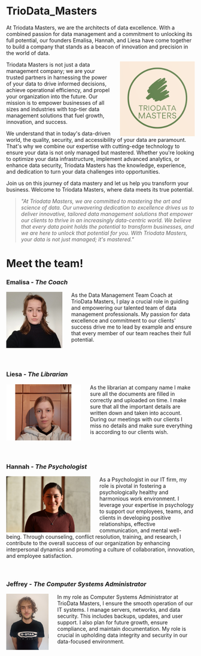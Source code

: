 # TrioData_Masters



At Triodata Masters, we are the architects of data excellence. With a combined passion for data management and a commitment to unlocking its full potential, our founders Emalisa, Hannah, and Liesa have come together to build a company that stands as a beacon of innovation and precision in the world of data.

<img src="Files/TrioDataMastersLogo.png" align="right"
     alt="TrioData Masters logo by Looka" width="200" height="200" style="margin-left: 1.5rem">

Triodata Masters is not just a data management company; we are your trusted partners in harnessing the power of your data to drive informed decisions, achieve operational efficiency, and propel your organization into the future. Our mission is to empower businesses of all sizes and industries with top-tier data management solutions that fuel growth, innovation, and success.

We understand that in today's data-driven world, the quality, security, and accessibility of your data are paramount. That's why we combine our expertise with cutting-edge technology to ensure your data is not only managed but mastered. Whether you're looking to optimize your data infrastructure, implement advanced analytics, or enhance data security, Triodata Masters has the knowledge, experience, and dedication to turn your data challenges into opportunities.

Join us on this journey of data mastery and let us help you transform your business. Welcome to Triodata Masters, where data meets its true potential.



> *"At Triodata Masters, we are committed to mastering the art and science of data. Our unwavering dedication to excellence drives us to deliver innovative, tailored data management solutions that empower our clients to thrive in an increasingly data-centric world. We believe that every data point holds the potential to transform businesses, and we are here to unlock that potential for you. With Triodata Masters, your data is not just managed; it's mastered."*

# Meet the team!
### Emalisa - *The Coach*
<img src="Files/img/foto_emalisa.jpeg" align="left"
     alt="Emalisa" height="150" style="margin-right: 1.5rem">
As the Data Management Team Coach at TrioData Masters, I play a crucial role in guiding and empowering our talented team of data management professionals. My passion for data excellence and commitment to our clients' success drive me to lead by example and ensure that every member of our team reaches their full potential.  <br/><br/><br/><br/>   

### Liesa - *The Librarian*
<img src="Files/img/profiel photo.png" align="left"
     alt="Liesa" height="150" style="margin-right: 1.5rem">
As the librarian at company name I make sure all the documents are filled in correctly and uploaded on time. I make sure that all the important details are written down and taken into account. During our meetings with our clients I miss no details and make sure everything is according to our clients wish.  <br/><br/><br/><br/>

### Hannah - *The Psychologist*
<img src="Files/img/Foto_Hannah.JPG" align="left"
     alt="Hannah" height="150" style="margin-right: 1.5rem">
As a Psychologist in our IT firm, my role is pivotal in fostering a psychologically healthy and harmonious work environment. I leverage your expertise in psychology to support our employees, teams, and clients in developing positive relationships, effective communication, and mental well-being. Through counseling, conflict resolution, training, and research, I contribute to the overall success of our organization by enhancing interpersonal dynamics and promoting a culture of collaboration, innovation, and employee satisfaction. <br/><br/><br/>

### Jeffrey - *The Computer Systems Administrator*
<img src="Files/img/foto_jeffrey.png" align="left"
     alt="Jeffrey" height="150" style="margin-right: 1.5rem">
In my role as  Computer Systems Administrator at TrioData Masters, I ensure the smooth operation of our IT systems. I manage servers, networks, and data security. This includes backups, updates, and user support. I also plan for future growth, ensure compliance, and maintain documentation. My role is crucial in upholding data integrity and security in our data-focused environment.